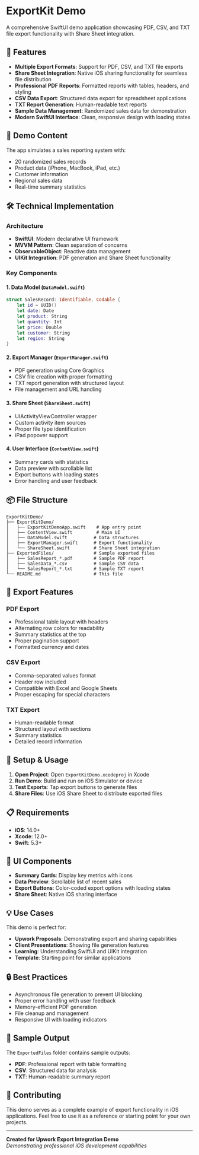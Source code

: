 # ExportKit Demo

A comprehensive SwiftUI demo application showcasing PDF, CSV, and TXT file export functionality with Share Sheet integration.

## 🚀 Features

- **Multiple Export Formats**: Support for PDF, CSV, and TXT file exports
- **Share Sheet Integration**: Native iOS sharing functionality for seamless file distribution
- **Professional PDF Reports**: Formatted reports with tables, headers, and styling
- **CSV Data Export**: Structured data export for spreadsheet applications
- **TXT Report Generation**: Human-readable text reports
- **Sample Data Management**: Randomized sales data for demonstration
- **Modern SwiftUI Interface**: Clean, responsive design with loading states

## 📱 Demo Content

The app simulates a sales reporting system with:
- 20 randomized sales records
- Product data (iPhone, MacBook, iPad, etc.)
- Customer information
- Regional sales data
- Real-time summary statistics

## 🛠️ Technical Implementation

### Architecture
- **SwiftUI**: Modern declarative UI framework
- **MVVM Pattern**: Clean separation of concerns
- **ObservableObject**: Reactive data management
- **UIKit Integration**: PDF generation and Share Sheet functionality

### Key Components

#### 1. Data Model (`DataModel.swift`)
```swift
struct SalesRecord: Identifiable, Codable {
    let id = UUID()
    let date: Date
    let product: String
    let quantity: Int
    let price: Double
    let customer: String
    let region: String
}
```

#### 2. Export Manager (`ExportManager.swift`)
- PDF generation using Core Graphics
- CSV file creation with proper formatting
- TXT report generation with structured layout
- File management and URL handling

#### 3. Share Sheet (`ShareSheet.swift`)
- UIActivityViewController wrapper
- Custom activity item sources
- Proper file type identification
- iPad popover support

#### 4. User Interface (`ContentView.swift`)
- Summary cards with statistics
- Data preview with scrollable list
- Export buttons with loading states
- Error handling and user feedback

## 📦 File Structure

```
ExportKitDemo/
├── ExportKitDemo/
│   ├── ExportKitDemoApp.swift    # App entry point
│   ├── ContentView.swift         # Main UI
│   ├── DataModel.swift          # Data structures
│   ├── ExportManager.swift      # Export functionality
│   └── ShareSheet.swift         # Share Sheet integration
├── ExportedFiles/               # Sample exported files
│   ├── SalesReport_*.pdf        # Sample PDF report
│   ├── SalesData_*.csv          # Sample CSV data
│   └── SalesReport_*.txt        # Sample TXT report
└── README.md                    # This file
```

## 🎯 Export Features

### PDF Export
- Professional table layout with headers
- Alternating row colors for readability
- Summary statistics at the top
- Proper pagination support
- Formatted currency and dates

### CSV Export
- Comma-separated values format
- Header row included
- Compatible with Excel and Google Sheets
- Proper escaping for special characters

### TXT Export
- Human-readable format
- Structured layout with sections
- Summary statistics
- Detailed record information

## 🔧 Setup & Usage

1. **Open Project**: Open `ExportKitDemo.xcodeproj` in Xcode
2. **Run Demo**: Build and run on iOS Simulator or device
3. **Test Exports**: Tap export buttons to generate files
4. **Share Files**: Use iOS Share Sheet to distribute exported files

## 📋 Requirements

- **iOS**: 14.0+
- **Xcode**: 12.0+
- **Swift**: 5.3+

## 🎨 UI Components

- **Summary Cards**: Display key metrics with icons
- **Data Preview**: Scrollable list of recent sales
- **Export Buttons**: Color-coded export options with loading states
- **Share Sheet**: Native iOS sharing interface

## 💡 Use Cases

This demo is perfect for:
- **Upwork Proposals**: Demonstrating export and sharing capabilities
- **Client Presentations**: Showing file generation features
- **Learning**: Understanding SwiftUI and UIKit integration
- **Template**: Starting point for similar applications

## 🔒 Best Practices

- Asynchronous file generation to prevent UI blocking
- Proper error handling with user feedback
- Memory-efficient PDF generation
- File cleanup and management
- Responsive UI with loading indicators

## 📄 Sample Output

The `ExportedFiles` folder contains sample outputs:
- **PDF**: Professional report with table formatting
- **CSV**: Structured data for analysis
- **TXT**: Human-readable summary report

## 🤝 Contributing

This demo serves as a complete example of export functionality in iOS applications. Feel free to use it as a reference or starting point for your own projects.

---

**Created for Upwork Export Integration Demo**  
*Demonstrating professional iOS development capabilities*